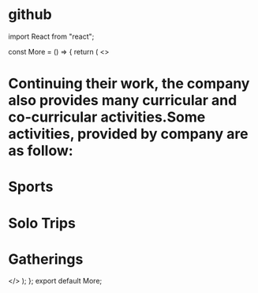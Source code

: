 # github
import React from "react";

const More = () => {
  return (
    <>
      <div>
        <div>
          <h1>
            Continuing their work, the company also provides many curricular and
            co-curricular activities.Some activities, provided by company are as
            follow:
          </h1>
          <h1>Sports</h1>
          <h1>Solo Trips</h1>
          <h1>Gatherings</h1>
        </div>
      </div>
    </>
  );
};
export default More;
